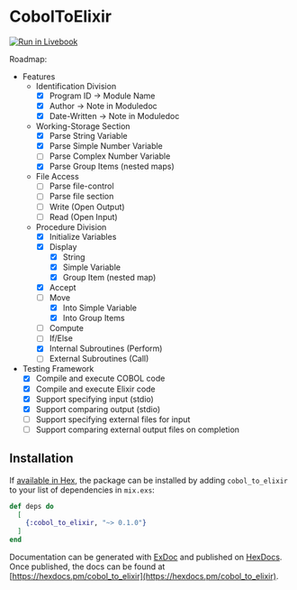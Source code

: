 # CobolToElixir
[![Run in Livebook](https://livebook.dev/badge/v1/blue.svg)](https://livebook.dev/run?url=https%3A%2F%2Fgithub.com%2FTheFirstAvenger%2Fcobol_to_elixir%2Fblob%2Fmaster%2Flivebook_examples.livemd)

Roadmap:

- Features
  - Identification Division
    - [x] Program ID -> Module Name
    - [x] Author -> Note in Moduledoc
    - [x] Date-Written -> Note in Moduledoc
  - Working-Storage Section
    - [x] Parse String Variable
    - [x] Parse Simple Number Variable
    - [ ] Parse Complex Number Variable
    - [x] Parse Group Items (nested maps)
  - File Access
    - [ ] Parse file-control
    - [ ] Parse file section
    - [ ] Write (Open Output)
    - [ ] Read (Open Input)
  - Procedure Division
    - [x] Initialize Variables
    - [x] Display
      - [x] String
      - [x] Simple Variable
      - [x] Group Item (nested map)
    - [x] Accept
    - [ ] Move
      - [x] Into Simple Variable
      - [x] Into Group Items
    - [ ] Compute
    - [ ] If/Else
    - [x] Internal Subroutines (Perform)
    - [ ] External Subroutines (Call)
- Testing Framework
  - [x] Compile and execute COBOL code
  - [x] Compile and execute Elixir code
  - [x] Support specifying input (stdio)
  - [x] Support comparing output (stdio)
  - [ ] Support specifying external files for input
  - [ ] Support comparing external output files on completion

## Installation

If [available in Hex](https://hex.pm/docs/publish), the package can be installed
by adding `cobol_to_elixir` to your list of dependencies in `mix.exs`:

```elixir
def deps do
  [
    {:cobol_to_elixir, "~> 0.1.0"}
  ]
end
```

Documentation can be generated with [ExDoc](https://github.com/elixir-lang/ex_doc)
and published on [HexDocs](https://hexdocs.pm). Once published, the docs can
be found at [https://hexdocs.pm/cobol_to_elixir](https://hexdocs.pm/cobol_to_elixir).
